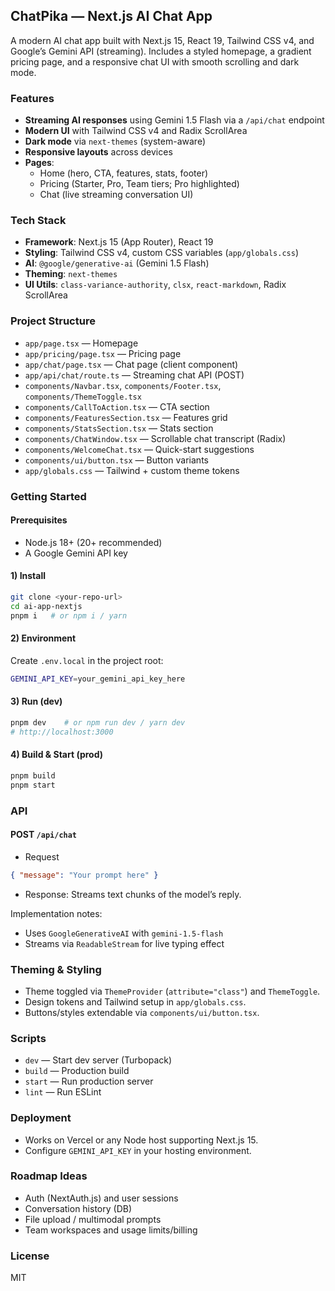 ## ChatPika — Next.js AI Chat App

A modern AI chat app built with Next.js 15, React 19, Tailwind CSS v4, and Google’s Gemini API (streaming). Includes a styled homepage, a gradient pricing page, and a responsive chat UI with smooth scrolling and dark mode.

### Features
- **Streaming AI responses** using Gemini 1.5 Flash via a `/api/chat` endpoint
- **Modern UI** with Tailwind CSS v4 and Radix ScrollArea
- **Dark mode** via `next-themes` (system-aware)
- **Responsive layouts** across devices
- **Pages**:
  - Home (hero, CTA, features, stats, footer)
  - Pricing (Starter, Pro, Team tiers; Pro highlighted)
  - Chat (live streaming conversation UI)

### Tech Stack
- **Framework**: Next.js 15 (App Router), React 19
- **Styling**: Tailwind CSS v4, custom CSS variables (`app/globals.css`)
- **AI**: `@google/generative-ai` (Gemini 1.5 Flash)
- **Theming**: `next-themes`
- **UI Utils**: `class-variance-authority`, `clsx`, `react-markdown`, Radix ScrollArea

### Project Structure
- `app/page.tsx` — Homepage
- `app/pricing/page.tsx` — Pricing page
- `app/chat/page.tsx` — Chat page (client component)
- `app/api/chat/route.ts` — Streaming chat API (POST)
- `components/Navbar.tsx`, `components/Footer.tsx`, `components/ThemeToggle.tsx`
- `components/CallToAction.tsx` — CTA section
- `components/FeaturesSection.tsx` — Features grid
- `components/StatsSection.tsx` — Stats section
- `components/ChatWindow.tsx` — Scrollable chat transcript (Radix)
- `components/WelcomeChat.tsx` — Quick-start suggestions
- `components/ui/button.tsx` — Button variants
- `app/globals.css` — Tailwind + custom theme tokens

### Getting Started

#### Prerequisites
- Node.js 18+ (20+ recommended)
- A Google Gemini API key

#### 1) Install
```bash
git clone <your-repo-url>
cd ai-app-nextjs
pnpm i   # or npm i / yarn
```

#### 2) Environment
Create `.env.local` in the project root:
```bash
GEMINI_API_KEY=your_gemini_api_key_here
```

#### 3) Run (dev)
```bash
pnpm dev    # or npm run dev / yarn dev
# http://localhost:3000
```

#### 4) Build & Start (prod)
```bash
pnpm build
pnpm start
```

### API

#### POST `/api/chat`
- Request
```json
{ "message": "Your prompt here" }
```
- Response: Streams text chunks of the model’s reply.

Implementation notes:
- Uses `GoogleGenerativeAI` with `gemini-1.5-flash`
- Streams via `ReadableStream` for live typing effect

### Theming & Styling
- Theme toggled via `ThemeProvider` (`attribute="class"`) and `ThemeToggle`.
- Design tokens and Tailwind setup in `app/globals.css`.
- Buttons/styles extendable via `components/ui/button.tsx`.

### Scripts
- `dev` — Start dev server (Turbopack)
- `build` — Production build
- `start` — Run production server
- `lint` — Run ESLint

### Deployment
- Works on Vercel or any Node host supporting Next.js 15.
- Configure `GEMINI_API_KEY` in your hosting environment.

### Roadmap Ideas
- Auth (NextAuth.js) and user sessions
- Conversation history (DB)
- File upload / multimodal prompts
- Team workspaces and usage limits/billing

### License
MIT
